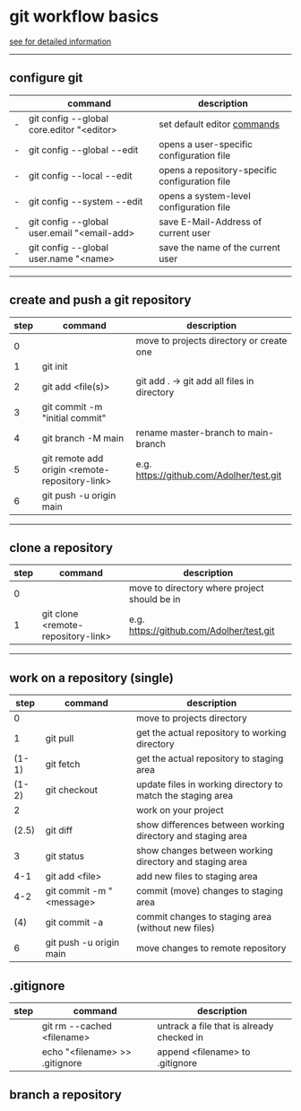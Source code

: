 # git workflow basics
[see for detailed information](https://git-scm.com/book/de/v2)
___
## configure git
|  | command | description |
| --- | --- | --- |
| - | git config --global core.editor "\<editor> | set default editor [commands](https://git-scm.com/book/de/v2/Anhang-C%3A-Git-Kommandos-Setup-und-Konfiguration#ch_core_editor)
| - | git config --global --edit | opens a user-specific configuration file |
| - | git config --local --edit | opens a repository-specific configuration file |
| - | git config --system --edit | opens a system-level configuration file |
| - | git config --global user.email "\<email-add> | save E-Mail-Address of current user |
| - | git config --global user.name "\<name> | save the name of the current user |
___
## create and push a git repository
| step | command | description |
| --- | --- | --- |
| 0 | | move to projects directory or create one |
| 1 | git init |  |
| 2 | git add <file(s)> | git add . -> git add all files in directory |
| 3 | git commit -m "initial commit" |  |
| 4 | git branch -M main | rename master-branch to main-branch |
| 5 | git remote add origin \<remote-repository-link> | e.g. https://github.com/Adolher/test.git |
| 6 | git push -u origin main |  |
___
## clone a repository
| step | command | description |
| --- | --- | --- |
| 0 | | move to directory where project should be in |
| 1 | git clone  \<remote-repository-link> | e.g. https://github.com/Adolher/test.git |
___
## work on a repository (single)
| step | command | description |
| --- | --- | --- |
| 0 | | move to projects directory |
| 1 | git pull | get the actual repository to working directory |
| (1-1) | git fetch | get the actual repository to staging area |
| (1-2) | git checkout | update files in working directory to match the staging area |
| 2 | | work on your project |
| (2.5) | git diff | show differences between working directory and staging area |
| 3 | git status | show changes between working directory and staging area |
| 4-1 | git add \<file> | add new files to staging area |
| 4-2 | git commit -m "\<message> | commit (move) changes to staging area |
| (4) | git commit -a | commit changes to staging area (without new files) |
| 6 | git push -u origin main | move changes to remote repository |

## .gitignore
| step | command | description |
| --- | --- | --- |
|  | git rm --cached \<filename> | untrack a file that is already checked in |
|  | echo "\<filename> >> .gitignore | append \<filename> to .gitignore |

## branch a repository
